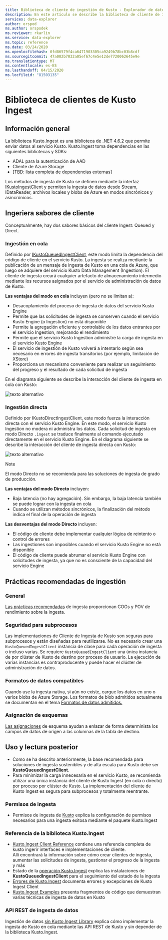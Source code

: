```yaml
---
title: Biblioteca de cliente de ingestión de Kusto - Explorador de datos de Azure Microsoft Docs
description: En este artículo se describe la biblioteca de cliente de Ingesta de Kusto en el Explorador de datos de Azure.
services: data-explorer
author: orspod
ms.author: orspodek
ms.reviewer: rkarlin
ms.service: data-explorer
ms.topic: reference
ms.date: 03/24/2020
ms.openlocfilehash: 0fd86579f4ca6471903305ca9249b78bc03b8cdf
ms.sourcegitcommit: 47a002b7032a05ef67c4e5e12de7720062645e9e
ms.translationtype: MT
ms.contentlocale: es-ES
ms.lasthandoff: 04/15/2020
ms.locfileid: "81503135"
---
```

# <a name="kusto-ingest-client-library"></a>Biblioteca de clientes de Kusto Ingest

## <a name="overview"></a>Información general
La biblioteca Kusto.Ingest es una biblioteca de .NET 4.6.2 que permite enviar datos al servicio Kusto.
Kusto.Ingest toma dependencias en las siguientes bibliotecas y SDKs:

* ADAL para la autenticación de AAD
* Cliente de Azure Storage
* [TBD: lista completa de dependencias externas]

Los métodos de ingesta de Kusto se definen mediante la interfaz [IKustoIngestClient](kusto-ingest-client-reference.md#interface-ikustoingestclient) y permiten la ingesta de datos desde Stream, IDataReader, archivos locales y blobs de Azure en modos sincrónicos y asincrónicos.

## <a name="ingest-client-flavors"></a>Ingeriera sabores de cliente
Conceptualmente, hay dos sabores básicos del cliente Ingest: Queued y Direct.

### <a name="queued-ingestion"></a>Ingestión en cola
Definido por [IKustoQueuedIngestClient](kusto-ingest-client-reference.md#interface-ikustoqueuedingestclient), este modo limita la dependencia del código de cliente en el servicio Kusto. La ingesta se realiza mediante la publicación de un mensaje de ingesta de Kusto en una cola de Azure, que luego se adquiere del servicio Kusto Data Management (Ingestion). El cliente de ingesta creará cualquier artefacto de almacenamiento intermedio mediante los recursos asignados por el servicio de administración de datos de Kusto.

**Las ventajas del modo en cola** incluyen (pero no se limitan a):

* Desacoplamiento del proceso de ingesta de datos del servicio Kusto Engine
* Permite que las solicitudes de ingesta se conserven cuando el servicio Kusto Engine (o Ingestion) no está disponible
* Permite la agregación eficiente y controlable de los datos entrantes por el servicio Ingestion, mejorando el rendimiento
* Permite que el servicio Kusto Ingestion administre la carga de ingesta en el servicio Kusto Engine
* El servicio de ingestión de Kusto volverá a intentarlo según sea necesario en errores de ingesta transitorios (por ejemplo, limitación de XStore)
* Proporciona un mecanismo conveniente para realizar un seguimiento del progreso y el resultado de cada solicitud de ingesta

En el diagrama siguiente se describe la interacción del cliente de ingesta en cola con Kusto:

![texto alternativo](../images/queued-ingest.jpg "en cola-ingest")

### <a name="direct-ingestion"></a>Ingestión directa
Definido por IKustoDirectIngestClient, este modo fuerza la interacción directa con el servicio Kusto Engine. En este modo, el servicio Kusto Ingestion no modera ni administra los datos. Cada solicitud de ingesta en modo Directo `.ingest` se traduce finalmente al comando ejecutado directamente en el servicio Kusto Engine.
En el diagrama siguiente se describe la interacción del cliente de ingesta directa con Kusto:

![texto alternativo](../images/direct-ingest.jpg "ingesta directa")

> [!NOTE]
> El modo Directo no se recomienda para las soluciones de ingesta de grado de producción.

**Las ventajas del modo Directo** incluyen:

* Baja latencia (no hay agregación). Sin embargo, la baja latencia también se puede lograr con la ingesta en cola
* Cuando se utilizan métodos sincrónicos, la finalización del método indica el final de la operación de ingesta

**Las desventajas del modo Directo** incluyen:

* El código de cliente debe implementar cualquier lógica de reintento o control de errores
* Las ingestiones son imposibles cuando el servicio Kusto Engine no está disponible
* El código de cliente puede abrumar el servicio Kusto Engine con solicitudes de ingesta, ya que no es consciente de la capacidad del servicio Engine

## <a name="ingestion-best-practices"></a>Prácticas recomendadas de ingestión

### <a name="general"></a>General
[Las prácticas recomendadas](kusto-ingest-best-practices.md) de ingesta proporcionan COGs y POV de rendimiento sobre la ingesta.

### <a name="thread-safety"></a>Seguridad para subprocesos
Las implementaciones de Cliente de Ingesta de Kusto son seguras para subprocesos y están diseñadas para reutilizarse. No es necesario crear una `KustoQueuedIngestClient` instancia de clase para cada operación de ingesta o incluso varias. Se requiere `KustoQueuedIngestClient` una única instancia de por clúster de Kusto de destino por proceso de usuario. La ejecución de varias instancias es contraproducente y puede hacer el clúster de administración de datos.

### <a name="supported-data-formats"></a>Formatos de datos compatibles
Cuando use la ingesta nativa, si aún no existe, cargue los datos en uno o varios blobs de Azure Storage. Los formatos de blob admitidos actualmente se documentan en el tema [Formatos de datos admitidos.](https://docs.microsoft.com/azure/data-explorer/ingestion-supported-formats)

### <a name="schema-mapping"></a>Asignación de esquemas
[Las asignaciones](../../management/mappings.md) de esquema ayudan a enlazar de forma determinista los campos de datos de origen a las columnas de la tabla de destino.

## <a name="usage-and-further-reading"></a>Uso y lectura posterior

* Como se ha descrito anteriormente, la base recomendada para soluciones de ingesta sostenibles y de alta escala para Kusto debe ser **KustoQueuedIngestClient**.
* Para minimizar la carga innecesaria en el servicio Kusto, se recomienda utilizar una única instancia del cliente de Kusto Ingest (en cola o directo) por proceso por clúster de Kusto. La implementación del cliente de Kusto Ingest es segura para subprocesos y totalmente reentrante.

### <a name="ingestion-permissions"></a>Permisos de ingesta
* Permisos de ingesta de [Kusto](kusto-ingest-client-permissions.md) explica la configuración de permisos necesarios para una ingesta exitosa mediante el paquete Kusto.Ingest

### <a name="kustoingest-library-reference"></a>Referencia de la biblioteca Kusto.Ingest
* [Kusto.Ingest Client Reference](kusto-ingest-client-reference.md) contiene una referencia completa de kusto ingerir interfaces e implementaciones de cliente.<BR>Allí encontrará la información sobre cómo crear clientes de ingesta, aumentar las solicitudes de ingesta, gestionar el progreso de la ingesta y más
* Estado de la [operación Kusto.Ingest](kusto-ingest-client-status.md) explica las instalaciones de **KustoQueuedIngestClient** para el seguimiento del estado de la ingesta
* [Errores de Kusto.Ingest](kusto-ingest-client-errors.md) documenta errores y excepciones de Kusto Ingest Client
* [Kusto.Ingest Examples](kusto-ingest-client-examples.md) presenta fragmentos de código que demuestran varias técnicas de ingesta de datos en Kusto

### <a name="data-ingestion-rest-apis"></a>API REST de ingesta de datos
Ingestión de datos [sin Kusto.Ingest Library](kusto-ingest-client-rest.md) explica cómo implementar la ingesta de Kusto en cola mediante las API REST de Kusto y sin depender de la biblioteca Kusto.Ingest.

